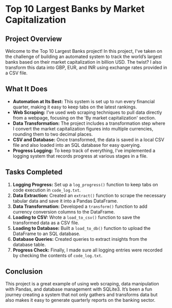 # **Top 10 Largest Banks by Market Capitalization**

## **Project Overview**

Welcome to the Top 10 Largest Banks project! In this project, I've taken on the challenge of building an automated system to track the world’s largest banks based on their market capitalization in billion USD. The twist? I also transform this data into GBP, EUR, and INR using exchange rates provided in a CSV file.

## **What It Does**

- **Automation at Its Best:** This system is set up to run every financial quarter, making it easy to keep tabs on the latest rankings.
- **Web Scraping:** I’ve used web scraping techniques to pull data directly from a webpage, focusing on the 'By market capitalization' section.
- **Data Transformation:** The project includes a transformation step where I convert the market capitalization figures into multiple currencies, rounding them to two decimal places.
- **CSV and Database:** Once transformed, the data is saved in a local CSV file and also loaded into an SQL database for easy querying.
- **Progress Logging:** To keep track of everything, I’ve implemented a logging system that records progress at various stages in a file.

## **Tasks Completed**

1. **Logging Progress:** Set up a `log_progress()` function to keep tabs on code execution in `code_log.txt`.
2. **Data Extraction:** Created an `extract()` function to scrape the necessary tabular data and save it into a Pandas DataFrame.
3. **Data Transformation:** Developed a `transform()` function to add currency conversion columns to the DataFrame.
4. **Loading to CSV:** Wrote a `load_to_csv()` function to save the transformed data as a CSV file.
5. **Loading to Database:** Built a `load_to_db()` function to upload the DataFrame to an SQL database.
6. **Database Queries:** Created queries to extract insights from the database table.
7. **Progress Check:** Finally, I made sure all logging entries were recorded by checking the contents of `code_log.txt`.

## **Conclusion**

This project is a great example of using web scraping, data manipulation with Pandas, and database management with SQLite3. It’s been a fun journey creating a system that not only gathers and transforms data but also makes it easy to generate quarterly reports on the banking sector.
